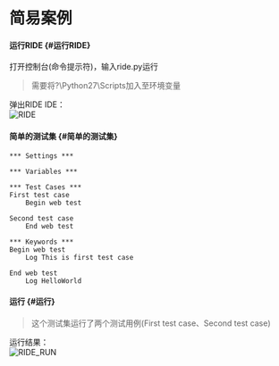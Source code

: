 # 简易案例

#### 运行RIDE {#运行RIDE}

打开控制台\(命令提示符\)，输入ride.py运行

> 需要将\?\Python27\Scripts加入至环境变量

弹出RIDE IDE：  
 ![RIDE](https://zzqfsy.github.io/image/robotframework/ride.png)

#### 简单的测试集 {#简单的测试集}

```text
*** Settings ***

*** Variables ***

*** Test Cases ***
First test case
    Begin web test

Second test case
    End web test

*** Keywords ***
Begin web test
    Log This is first test case

End web test
    Log HelloWorld
```

#### 运行 {#运行}

> 这个测试集运行了两个测试用例\(First test case、Second test case\)

运行结果：  
 ![RIDE\_RUN](https://zzqfsy.github.io/image/robotframework/ride_run.png)

